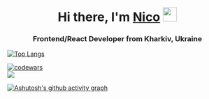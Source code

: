 <h1 align="center">Hi there, I'm <a href="#" target="_blank">Nico</a> 
<img src="https://github.com/blackcater/blackcater/raw/main/images/Hi.gif" height="32"/></h1>
<h3 align="center">Frontend/React Developer from Kharkiv, Ukraine</h3>

[![Top Langs](https://github-readme-stats.vercel.app/api/top-langs/?username=yeldynov&layout=compact)](https://github.com/yeldynov/github-readme-stats)

[![codewars](https://www.codewars.com/users/yeldynov%20/badges/small)](https://www.codewars.com/users/yeldynov%20)   
![](https://komarev.com/ghpvc/?username=your-github-username)

[![Ashutosh's github activity graph](https://activity-graph.herokuapp.com/graph?username=yeldynov)](https://github.com/yeldynov/github-readme-activity-graph)

